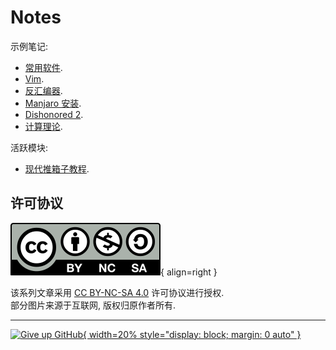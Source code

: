 # Notes

示例笔记:

- [常用软件](操作系统/常用软件.md).
- [Vim](其他/编辑器/Vim.md).
- [反汇编器](渗透测试/逆向工程/反汇编器.md).
- [Manjaro 安装](操作系统/Linux/Manjaro/Manjaro_安装.md).
- [Dishonored 2](<其他/游戏/评价/Dishonored_2.md>).
- [计算理论](https://github.com/ShenMian/theory_of_computation).

活跃模块:

- [现代推箱子教程](https://shenmian.github.io/sokoban-tutorial/).

## 许可协议

![License](assets/cc-by-nc-sa.svg){ align=right }

该系列文章采用 [CC BY-NC-SA 4.0](https://creativecommons.org/licenses/by-nc-sa/4.0/) 许可协议进行授权.  
部分图片来源于互联网, 版权归原作者所有.

---

[![Give up GitHub](https://sfconservancy.org/img/GiveUpGitHub.png){ width=20% style="display: block; margin: 0 auto" }](https://sfconservancy.org/GiveUpGitHub/)
